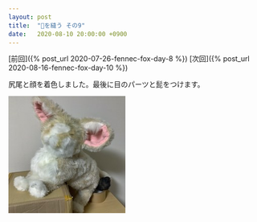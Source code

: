 ```yaml
---
layout: post
title:  "🦊を縫う その9"
date:   2020-08-10 20:00:00 +0900
---
```


[前回]({% post_url 2020-07-26-fennec-fox-day-8 %})
[次回]({% post_url 2020-08-16-fennec-fox-day-10 %})

尻尾と顔を着色しました。最後に目のパーツと髭をつけます。

![途中](/assets/img/fennec-fox/22-draft-fox-2.jpg)

